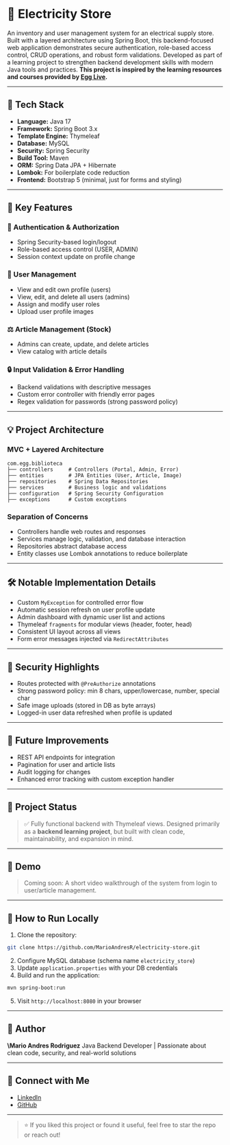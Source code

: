 # 🔌 Electricity Store

An inventory and user management system for an electrical supply store. Built with a layered architecture using Spring Boot, this backend-focused web application demonstrates secure authentication, role-based access control, CRUD operations, and robust form validations. Developed as part of a learning project to strengthen backend development skills with modern Java tools and practices. **This project is inspired by the learning resources and courses provided by [Egg Live](https://www.linkedin.com/company/egglive/).**

---

## 🧱 Tech Stack

* **Language:** Java 17
* **Framework:** Spring Boot 3.x
* **Template Engine:** Thymeleaf
* **Database:** MySQL
* **Security:** Spring Security
* **Build Tool:** Maven
* **ORM:** Spring Data JPA + Hibernate
* **Lombok:** For boilerplate code reduction
* **Frontend:** Bootstrap 5 (minimal, just for forms and styling)

---

## 🚀 Key Features

### 🔑 Authentication & Authorization

* Spring Security-based login/logout
* Role-based access control (USER, ADMIN)
* Session context update on profile change

### 👤 User Management

* View and edit own profile (users)
* View, edit, and delete all users (admins)
* Assign and modify user roles
* Upload user profile images

### ⚖️ Article Management (Stock)

* Admins can create, update, and delete articles
* View catalog with article details

### 🔒 Input Validation & Error Handling

* Backend validations with descriptive messages
* Custom error controller with friendly error pages
* Regex validation for passwords (strong password policy)

---

## 💡 Project Architecture

### MVC + Layered Architecture

```
com.egg.biblioteca
├── controllers     # Controllers (Portal, Admin, Error)
├── entities        # JPA Entities (User, Article, Image)
├── repositories    # Spring Data Repositories
├── services        # Business logic and validations
├── configuration   # Spring Security Configuration
├── exceptions      # Custom exceptions
```

### Separation of Concerns

* Controllers handle web routes and responses
* Services manage logic, validation, and database interaction
* Repositories abstract database access
* Entity classes use Lombok annotations to reduce boilerplate

---

## 🛠️ Notable Implementation Details

* Custom `MyException` for controlled error flow
* Automatic session refresh on user profile update
* Admin dashboard with dynamic user list and actions
* Thymeleaf `fragments` for modular views (header, footer, head)
* Consistent UI layout across all views
* Form error messages injected via `RedirectAttributes`

---

## 🚫 Security Highlights

* Routes protected with `@PreAuthorize` annotations
* Strong password policy: min 8 chars, upper/lowercase, number, special char
* Safe image uploads (stored in DB as byte arrays)
* Logged-in user data refreshed when profile is updated

---

## 🔄 Future Improvements

* REST API endpoints for integration
* Pagination for user and article lists
* Audit logging for changes
* Enhanced error tracking with custom exception handler

---

## 📍 Project Status

> ✅ Fully functional backend with Thymeleaf views. Designed primarily as a **backend learning project**, but built with clean code, maintainability, and expansion in mind.

---

## 📲 Demo

> Coming soon: A short video walkthrough of the system from login to user/article management.

---

## 🚀 How to Run Locally

1. Clone the repository:

```bash
git clone https://github.com/MarioAndresR/electricity-store.git
```

2. Configure MySQL database (schema name `electricity_store`)
3. Update `application.properties` with your DB credentials
4. Build and run the application:

```bash
mvn spring-boot:run
```

5. Visit `http://localhost:8080` in your browser

---

## 💼 Author

**\Mario Andres Rodriguez**
Java Backend Developer | Passionate about clean code, security, and real-world solutions

---

## 🔗 Connect with Me

* [LinkedIn](https://www.linkedin.com/in/marandresro)
* [GitHub](https://github.com/MarioAndresR)

---

> ⭐ If you liked this project or found it useful, feel free to star the repo or reach out!
